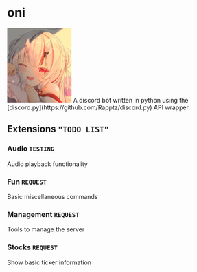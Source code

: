 # oni

<img src="images/oni.png" alt="oni" width="150"/>
A discord bot written in python using the [discord.py](https://github.com/Rapptz/discord.py) API wrapper.

## Extensions ``"TODO LIST"``
### Audio ``TESTING``
Audio playback functionality
### Fun ``REQUEST``
Basic miscellaneous commands
### Management ``REQUEST``
Tools to manage the server
### Stocks ``REQUEST``
Show basic ticker information

